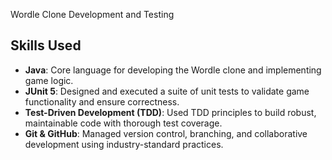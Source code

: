 Wordle Clone Development and Testing

## Skills Used
- **Java**: Core language for developing the Wordle clone and implementing game logic.
- **JUnit 5**: Designed and executed a suite of unit tests to validate game functionality and ensure correctness.
- **Test-Driven Development (TDD)**: Used TDD principles to build robust, maintainable code with thorough test coverage.
- **Git & GitHub**: Managed version control, branching, and collaborative development using industry-standard practices.


